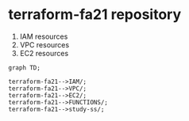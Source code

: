 # terraform-fa21 repository

1) IAM resources
2) VPC resources
3) EC2 resources

```mermaid
graph TD;

terraform-fa21-->IAM/;
terraform-fa21-->VPC/;
terraform-fa21-->EC2/;
terraform-fa21-->FUNCTIONS/;
terraform-fa21-->study-ss/;
```
